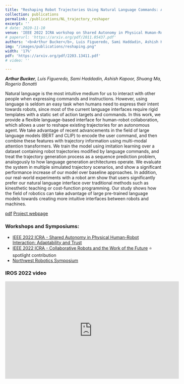 ```yaml
---
title: "Reshaping Robot Trajectories Using Natural Language Commands: A Study of Multi-Modal Data Alignment Using Transformers"
collection: publications
permalink: /publications/NL_trajectory_reshaper
excerpt: ''
# date: 2020-11-10
venue: 'IEEE 2022 ICRA workshop on Shared Autonomy in Physical Human-Robot Interaction | IEEE 2022 ICRA workshop on Collaborative Robots and the Work of the Future | Northwest Robotics Symposium 2022 | Submitted to IROS 2022 (pending)'
# paperurl: 'https://arxiv.org/pdf/2011.05437.pdf'
authors: '<b>Arthur Bucker</b>, Luis Figueredo, Sami Haddadin, Ashish Kapoor, Shuang Ma, Rogerio Bonatti'
img: "/images/publications/reshaping.png"
width: '17%'
pdf: 'https://arxiv.org/pdf/2203.13411.pdf'
# video: '' 

---
```


*<b>Arthur Bucker</b>, Luis Figueredo, Sami Haddadin, Ashish Kapoor, Shuang Ma, Rogerio Bonatti*

Natural language is the most intuitive medium for us to interact with other people when expressing commands and instructions. However, using language is seldom an easy task when humans need to express their intent towards robots, since most of the current language interfaces require rigid templates with a static set of action targets and commands. In this work, we provide a flexible language-based interface for human-robot collaboration, which allows a user to reshape existing trajectories for an autonomous agent. We take advantage of recent advancements in the field of large language models (BERT and CLIP) to encode the user command, and then combine these features with trajectory information using multi-modal attention transformers. We train the model using imitation learning over a dataset containing robot trajectories modified by language commands, and treat the trajectory generation process as a sequence prediction problem, analogously to how language generation architectures operate. We evaluate the system in multiple simulated trajectory scenarios, and show a significant performance increase of our model over baseline approaches. In addition, our real-world experiments with a robot arm show that users significantly prefer our natural language interface over traditional methods such as kinesthetic teaching or cost-function programming. Our study shows how the field of robotics can take advantage of large pre-trained language models towards creating more intuitive interfaces between robots and machines.

[pdf](https://arxiv.org/pdf/2203.13411.pdf)
[Project webpage](https://arthurfenderbucker.github.io/NL_trajectory_reshaper/)

### Workshops and Symposiums:
- [IEEE 2022 ICRA - Shared Autonomy in Physical Human-Robot Interaction: Adaptability and Trust](https://sites.google.com/view/saphri-icra2022/contributions?authuser=0)
- [IEEE 2022 ICRA - Collaborative Robots and the Work of the Future](https://sites.google.com/view/icra22ws-cor-wotf/accepted-papers) :star: spotlight contribution
- [Northwest Robotics Symposium](https://nwrsymposium.github.io/)

### IROS 2022 video
<iframe width="560" height="315" src="https://www.youtube.com/embed/GCopdDd9CVw" title="Reshaping Robot Trajectories Using Natural Language Commands: A Study of Multi-Modal Data Alignment Using Transformers" frameborder="0" allow="accelerometer; autoplay; clipboard-write; encrypted-media; gyroscope; picture-in-picture" allowfullscreen></iframe>